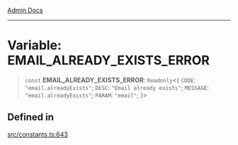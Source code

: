 [Admin Docs](/)

***

# Variable: EMAIL\_ALREADY\_EXISTS\_ERROR

> `const` **EMAIL\_ALREADY\_EXISTS\_ERROR**: `Readonly`\<\{ `CODE`: `"email.alreadyExists"`; `DESC`: `"Email already exists"`; `MESSAGE`: `"email.alreadyExists"`; `PARAM`: `"email"`; \}\>

## Defined in

[src/constants.ts:643](https://github.com/Suyash878/talawa-api/blob/cfd688207611ba245c99edd8dbaccb2cdbf6a043/src/constants.ts#L643)
